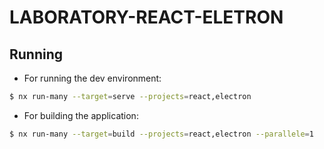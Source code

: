 # LABORATORY-REACT-ELETRON

## Running

- For running the dev environment:

```bash
$ nx run-many --target=serve --projects=react,electron
```

- For building the application:

```bash
$ nx run-many --target=build --projects=react,electron --parallele=1
```
